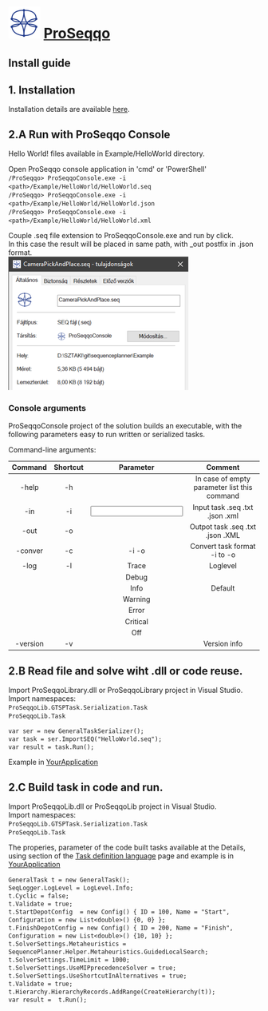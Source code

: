 # ![ProSeqqo Logo](../../Documentation/Images/ProSeqqoLogo.png) [ProSeqqo](../../Documentation/Readme.md) 

## Install guide
## 1. Installation
Installation details are available [here](../../Documentation/Install.md).

## 2.A Run with ProSeqqo Console
Hello World! files available in Example/HelloWorld directory.

Open ProSeqqo console application in 'cmd' or 'PowerShell'  
`/ProSeqqo> ProSeqqoConsole.exe -i <path>/Example/HelloWorld/HelloWorld.seq`  
`/ProSeqqo> ProSeqqoConsole.exe -i <path>/Example/HelloWorld/HelloWorld.json`  
`/ProSeqqo> ProSeqqoConsole.exe -i <path>/Example/HelloWorld/HelloWorld.xml`  

Couple .seq file extension to ProSeqqoConsole.exe and run by click.  
In this case the result will be placed in same path, with _out postfix in .json format.  
![Extend file format .seq](../../Documentation/Images/FileExtension.PNG)

### Console arguments
ProSeqqoConsole project of the solution builds an executable, with the following parameters easy to run written or serialized tasks.

Command-line arguments:

| Command | Shortcut |   Parameter   |                         Comment                       |
|:-------:|:--------:|:-------------:|:-----------------------------------------------------:|
|  -help  |    -h    |               | In case of empty parameter list this command          |
|   -in   |    -i    |  <input path> |         Input task .seq .txt .json .xml               |
|   -out  |    -o    | <output path> |         Outpot task .seq .txt .json .XML              |
|  -conver|    -c    | -i -o         |         Convert task format -i to -o                  |
|   -log  |    -l    |     Trace     | Loglevel                                              |
|         |          |     Debug     |                                                       |
|         |          |      Info     | Default                                               |
|         |          |    Warning    |                                                       |
|         |          |     Error     |                                                       |
|         |          |    Critical   |                                                       |
|         |          |      Off      |                                                       |
| -version|    -v    |               | Version info                                          |

## 2.B Read file and solve wiht .dll or code reuse.
Import ProSeqqoLibrary.dll or ProSeqqoLibrary project in Visual Studio.  
Import namespaces:  
`ProSeqqoLib.GTSPTask.Serialization.Task`  
`ProSeqqoLib.Task`  

```
var ser = new GeneralTaskSerializer();
var task = ser.ImportSEQ("HelloWorld.seq");
var result = task.Run();
```

Example in [YourApplication](../../YourApplication/Program.cs)

## 2.C Build task in code and run.

Import ProSeqqoLib.dll or ProSeqqoLib project in Visual Studio.  
Import namespaces:  
`ProSeqqoLib.GTSPTask.Serialization.Task`  
`ProSeqqoLib.Task`  

The properies, parameter of the code built tasks available at the Details, using section of the [Task definition language](../../Documentation/TaskDefinition.md) page and example is in [YourApplication](../../YourApplication/Program.cs)
```
GeneralTask t = new GeneralTask();
SeqLogger.LogLevel = LogLevel.Info;
t.Cyclic = false;
t.Validate = true;
t.StartDepotConfig  = new Config() { ID = 100, Name = "Start",  Configuration = new List<double>() {0, 0} }; 
t.FinishDepotConfig = new Config() { ID = 200, Name = "Finish", Configuration = new List<double>() {10, 10} };
t.SolverSettings.Metaheuristics = SequencePlanner.Helper.Metaheuristics.GuidedLocalSearch;
t.SolverSettings.TimeLimit = 1000;
t.SolverSettings.UseMIPprecedenceSolver = true;
t.SolverSettings.UseShortcutInAlternatives = true;
t.Validate = true;
t.Hierarchy.HierarchyRecords.AddRange(CreateHierarchy(t));
var result =  t.Run();
```

